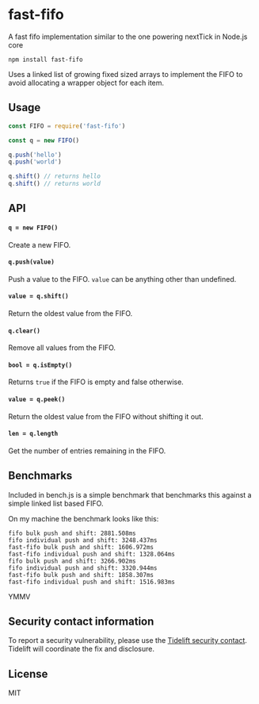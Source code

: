 # fast-fifo

A fast fifo implementation similar to the one powering nextTick in Node.js core

```
npm install fast-fifo
```

Uses a linked list of growing fixed sized arrays to implement the FIFO to avoid
allocating a wrapper object for each item.

## Usage

``` js
const FIFO = require('fast-fifo')

const q = new FIFO()

q.push('hello')
q.push('world')

q.shift() // returns hello
q.shift() // returns world
```

## API

#### `q = new FIFO()`

Create a new FIFO.

#### `q.push(value)`

Push a value to the FIFO. `value` can be anything other than undefined.

#### `value = q.shift()`

Return the oldest value from the FIFO.

#### `q.clear()`

Remove all values from the FIFO.

#### `bool = q.isEmpty()`

Returns `true` if the FIFO is empty and false otherwise.

#### `value = q.peek()`

Return the oldest value from the FIFO without shifting it out.

#### `len = q.length`

Get the number of entries remaining in the FIFO.

## Benchmarks

Included in bench.js is a simple benchmark that benchmarks this against a simple
linked list based FIFO.

On my machine the benchmark looks like this:

```
fifo bulk push and shift: 2881.508ms
fifo individual push and shift: 3248.437ms
fast-fifo bulk push and shift: 1606.972ms
fast-fifo individual push and shift: 1328.064ms
fifo bulk push and shift: 3266.902ms
fifo individual push and shift: 3320.944ms
fast-fifo bulk push and shift: 1858.307ms
fast-fifo individual push and shift: 1516.983ms
```

YMMV

## Security contact information

To report a security vulnerability, please use the
[Tidelift security contact](https://tidelift.com/security).
Tidelift will coordinate the fix and disclosure.

## License

MIT
